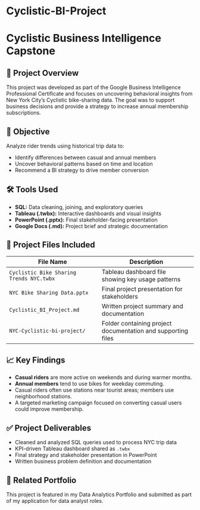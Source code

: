 # Cyclistic-BI-Project

# Cyclistic Business Intelligence Capstone

## 📌 Project Overview
This project was developed as part of the Google Business Intelligence Professional Certificate and focuses on uncovering behavioral insights from New York City’s Cyclistic bike-sharing data. The goal was to support business decisions and provide a strategy to increase annual membership subscriptions.

## 🎯 Objective
Analyze rider trends using historical trip data to:
- Identify differences between casual and annual members
- Uncover behavioral patterns based on time and location
- Recommend a BI strategy to drive member conversion

## 🛠️ Tools Used
- **SQL:** Data cleaning, joining, and exploratory queries
- **Tableau (.twbx):** Interactive dashboards and visual insights
- **PowerPoint (.pptx):** Final stakeholder-facing presentation
- **Google Docs (.md):** Project brief and strategic documentation

## 📂 Project Files Included
| File Name                            | Description                                                                 |
|-------------------------------------|-----------------------------------------------------------------------------|
| `Cyclistic Bike Sharing Trends NYC.twbx` | Tableau dashboard file showing key usage patterns                         |
| `NYC Bike Sharing Data.pptx`         | Final project presentation for stakeholders                                 |
| `Cyclistic_BI_Project.md`           | Written project summary and documentation                                   |
| `NYC-Cyclistic-bi-project/`         | Folder containing project documentation and supporting files                |

## 📈 Key Findings
- **Casual riders** are more active on weekends and during warmer months.
- **Annual members** tend to use bikes for weekday commuting.
- Casual riders often use stations near tourist areas; members use neighborhood stations.
- A targeted marketing campaign focused on converting casual users could improve membership.

## ✅ Project Deliverables
- Cleaned and analyzed SQL queries used to process NYC trip data
- KPI-driven Tableau dashboard shared as `.twbx`
- Final strategy and stakeholder presentation in PowerPoint
- Written business problem definition and documentation

## 🔗 Related Portfolio
This project is featured in my Data Analytics Portfolio and submitted as part of my application for data analyst roles.



